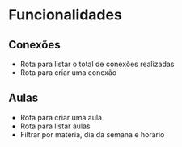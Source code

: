 # Funcionalidades

## Conexões
- Rota para listar o total de conexões realizadas
- Rota para criar uma conexão

## Aulas
 - Rota para criar uma aula
 - Rota para listar aulas
  - Filtrar por matéria, dia da semana e horário
